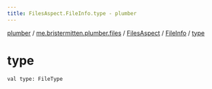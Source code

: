 ```yaml
---
title: FilesAspect.FileInfo.type - plumber
---
```


[plumber](../../../index.html) / [me.bristermitten.plumber.files](../../index.html) / [FilesAspect](../index.html) / [FileInfo](index.html) / [type](./type.html)

# type

`val type: FileType`